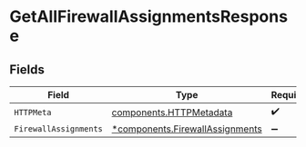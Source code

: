 # GetAllFirewallAssignmentsResponse


## Fields

| Field                                                                             | Type                                                                              | Required                                                                          | Description                                                                       |
| --------------------------------------------------------------------------------- | --------------------------------------------------------------------------------- | --------------------------------------------------------------------------------- | --------------------------------------------------------------------------------- |
| `HTTPMeta`                                                                        | [components.HTTPMetadata](../../models/components/httpmetadata.md)                | :heavy_check_mark:                                                                | N/A                                                                               |
| `FirewallAssignments`                                                             | [*components.FirewallAssignments](../../models/components/firewallassignments.md) | :heavy_minus_sign:                                                                | Success                                                                           |